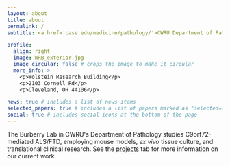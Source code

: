 ```yaml
---
layout: about
title: about
permalink: /
subtitle: <a href='case.edu/medicine/pathology/'>CWRU Department of Pathology</a>

profile:
  align: right
  image: WRB_exterior.jpg
  image_circular: false # crops the image to make it circular
  more_info: >
    <p>Wolstein Research Building</p>
    <p>2103 Cornell Rd</p>
    <p>Cleveland, OH 44106</p>

news: true # includes a list of news items
selected_papers: true # includes a list of papers marked as "selected={true}"
social: true # includes social icons at the bottom of the page
---
```

The Burberry Lab in CWRU's Department of Pathology studies C9orf72-mediated ALS/FTD, employing mouse models, *ex vivo* tissue culture, and translational clinical research. See the [projects](/projects) tab for more information on our current work.
